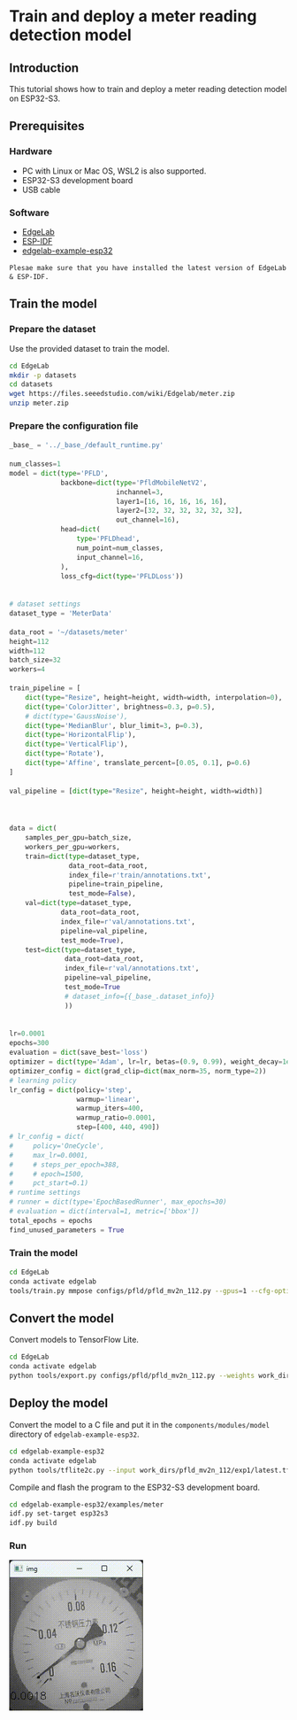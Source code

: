 
# Train and deploy a meter reading detection model

## Introduction

This tutorial shows how to train and deploy a meter reading detection model on ESP32-S3.

## Prerequisites

### Hardware
- PC with Linux or Mac OS, WSL2 is also supported.
- ESP32-S3 development board
- USB cable

### Software
- [EdgeLab](https://edgelab.readthedocs.io/zh_CN/latest/)
- [ESP-IDF](./get_start.md#How-to-Install)
- [edgelab-example-esp32](https://github.com/Seeed-Studio/edgelab-example-esp32)

```{note}
Plesae make sure that you have installed the latest version of EdgeLab & ESP-IDF.
```

## Train the model

### Prepare the dataset

Use the provided dataset to train the model.

```bash
cd EdgeLab
mkdir -p datasets
cd datasets
wget https://files.seeedstudio.com/wiki/Edgelab/meter.zip
unzip meter.zip
```

### Prepare the configuration file

```python
_base_ = '../_base_/default_runtime.py'

num_classes=1
model = dict(type='PFLD',
             backbone=dict(type='PfldMobileNetV2',
                           inchannel=3,
                           layer1=[16, 16, 16, 16, 16],
                           layer2=[32, 32, 32, 32, 32, 32],
                           out_channel=16),
             head=dict(
                 type='PFLDhead',
                 num_point=num_classes,
                 input_channel=16,
             ),
             loss_cfg=dict(type='PFLDLoss'))


# dataset settings
dataset_type = 'MeterData'

data_root = '~/datasets/meter'
height=112
width=112
batch_size=32
workers=4

train_pipeline = [
    dict(type="Resize", height=height, width=width, interpolation=0),
    dict(type='ColorJitter', brightness=0.3, p=0.5),
    # dict(type='GaussNoise'),
    dict(type='MedianBlur', blur_limit=3, p=0.3),
    dict(type='HorizontalFlip'),
    dict(type='VerticalFlip'),
    dict(type='Rotate'),
    dict(type='Affine', translate_percent=[0.05, 0.1], p=0.6)
]

val_pipeline = [dict(type="Resize", height=height, width=width)]



data = dict(
    samples_per_gpu=batch_size,
    workers_per_gpu=workers,
    train=dict(type=dataset_type,
               data_root=data_root,
               index_file=r'train/annotations.txt',
               pipeline=train_pipeline,
               test_mode=False),
    val=dict(type=dataset_type,
             data_root=data_root,
             index_file=r'val/annotations.txt',
             pipeline=val_pipeline,
             test_mode=True),
    test=dict(type=dataset_type,
              data_root=data_root,
              index_file=r'val/annotations.txt',
              pipeline=val_pipeline,
              test_mode=True
              # dataset_info={{_base_.dataset_info}}
              ))


lr=0.0001
epochs=300
evaluation = dict(save_best='loss')
optimizer = dict(type='Adam', lr=lr, betas=(0.9, 0.99), weight_decay=1e-6)
optimizer_config = dict(grad_clip=dict(max_norm=35, norm_type=2))
# learning policy
lr_config = dict(policy='step',
                 warmup='linear',
                 warmup_iters=400,
                 warmup_ratio=0.0001,
                 step=[400, 440, 490])
# lr_config = dict(
#     policy='OneCycle',
#     max_lr=0.0001,
#     # steps_per_epoch=388,
#     # epoch=1500,
#     pct_start=0.1)
# runtime settings
# runner = dict(type='EpochBasedRunner', max_epochs=30)
# evaluation = dict(interval=1, metric=['bbox'])
total_epochs = epochs
find_unused_parameters = True
```

### Train the model

```bash
cd EdgeLab
conda activate edgelab
tools/train.py mmpose configs/pfld/pfld_mv2n_112.py --gpus=1 --cfg-options total_epochs=50
```

## Convert the model
Convert models to TensorFlow Lite.

```bash
cd EdgeLab
conda activate edgelab
python tools/export.py configs/pfld/pfld_mv2n_112.py --weights work_dirs/pfld_mv2n_112/exp1/latest.pth --data ~/datasets/meter/train/images
```

## Deploy the model
Convert the model to a C file and put it in the `components/modules/model` directory of `edgelab-example-esp32`.
```bash
cd edgelab-example-esp32
conda activate edgelab
python tools/tflite2c.py --input work_dirs/pfld_mv2n_112/exp1/latest.tflite --model_name pfld_meter --output_dir ./components/modules/model
```

Compile and flash the program to the ESP32-S3 development board.

```bash
cd edgelab-example-esp32/examples/meter
idf.py set-target esp32s3
idf.py build
```

### Run 

![meter](../_static/esp32/images/meter_reading.gif)